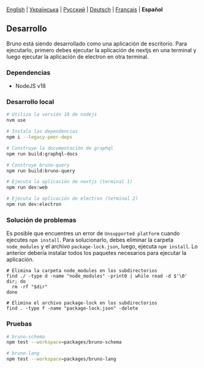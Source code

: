 [English](/docs/development.md) | [Українська](/docs/development_ua.md) | [Русский](/docs/development_ru.md) | [Deutsch](/docs/development_de.md) | [Français](/docs/development_fr.md) | **Español**

## Desarrollo

Bruno está siendo desarrollado como una aplicación de escritorio. Para ejecutarlo, primero debes ejecutar la aplicación de nextjs en una terminal y luego ejecutar la aplicación de electron en otra terminal.

### Dependencias

- NodeJS v18

### Desarrollo local

```bash
# Utiliza la versión 18 de nodejs
nvm use

# Instala las dependencias
npm i --legacy-peer-deps

# Construye la documentación de graphql
npm run build:graphql-docs

# Construye bruno-query
npm run build:bruno-query

# Ejecuta la aplicación de nextjs (terminal 1)
npm run dev:web

# Ejecuta la aplicación de electron (terminal 2)
npm run dev:electron
```

### Solución de problemas

Es posible que encuentres un error de `Unsupported platform` cuando ejecutes `npm install`. Para solucionarlo, debes eliminar la carpeta `node_modules` y el archivo `package-lock.json`, luego, ejecuta `npm install`. Lo anterior debería instalar todos los paquetes necesarios para ejecutar la aplicación.

```shell
# Elimina la carpeta node_modules en los subdirectorios
find ./ -type d -name "node_modules" -print0 | while read -d $'\0' dir; do
  rm -rf "$dir"
done

# Elimina el archivo package-lock en los subdirectorios
find . -type f -name "package-lock.json" -delete
```

### Pruebas

```bash
# bruno-schema
npm test --workspace=packages/bruno-schema

# bruno-lang
npm test --workspace=packages/bruno-lang
```
